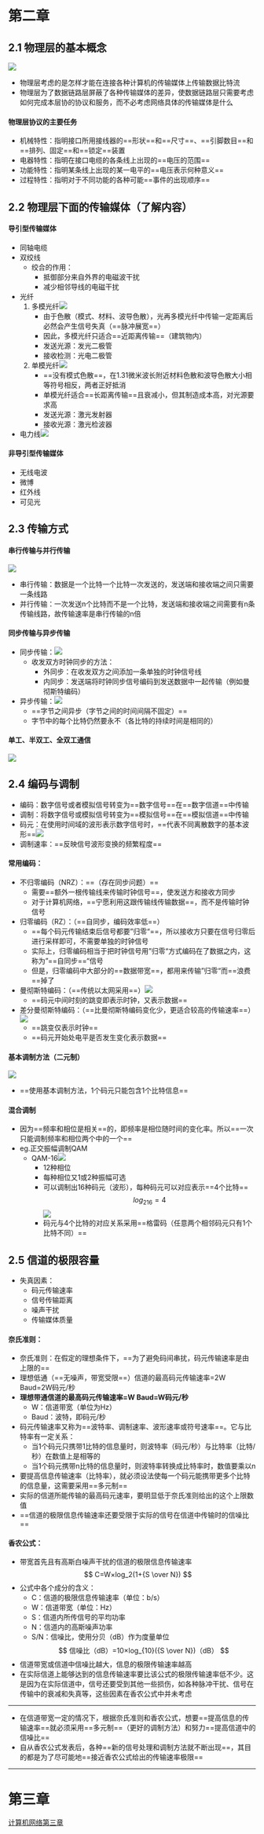 # 第二章
## 2.1  物理层的基本概念
![](img/传输媒体.png)
- 物理层考虑的是怎样才能在连接各种计算机的传输媒体上传输数据比特流
- 物理层为了数据链路层屏蔽了各种传输媒体的差异，使数据链路层只需要考虑如何完成本层协的协议和服务，而不必考虑网络具体的传输媒体是什么
#### 物理层协议的主要任务
- 机械特性：指明接口所用接线器的==形状==和==尺寸==、==引脚数目==和==排列、固定==和==锁定==装置
- 电器特性：指明在接口电缆的各条线上出现的==电压的范围==
- 功能特性：指明某条线上出现的某一电平的==电压表示何种意义==
- 过程特性：指明对于不同功能的各种可能==事件的出现顺序==
## 2.2  物理层下面的传输媒体（了解内容）
#### 导引型传输媒体
- 同轴电缆
- 双绞线
	- 绞合的作用：
		- 抵御部分来自外界的电磁波干扰
		- 减少相邻导线的电磁干扰
- 光纤
	1. 多模光纤![](img/多模光纤.png)
		- 由于色散（模式、材料、波导色散），光再多模光纤中传输一定距离后必然会产生信号失真（==脉冲展宽==）
		- 因此，多模光纤只适合==近距离传输==（建筑物内）
		- 发送光源：发光二极管
		- 接收检测：光电二极管
	2. 单模光纤![](img/单模光纤.png)
		- ==没有模式色散==，在1.31微米波长附近材料色散和波导色散大小相等符号相反，两者正好抵消
		- 单模光纤适合==长距离传输==且衰减小，但其制造成本高，对光源要求高
		- 发送光源：激光发射器
		- 接收光源：激光检波器
- 电力线![](img/电力线.png)
#### 非导引型传输媒体
- 无线电波
- 微博
- 红外线
- 可见光
## 2.3  传输方式
#### 串行传输与并行传输
![](img/串行传输与并行传输.png)
- 串行传输：数据是一个比特一个比特一次发送的，发送端和接收端之间只需要一条线路
- 并行传输：一次发送n个比特而不是一个比特，发送端和接收端之间需要有n条传输线路，故传输速率是串行传输的n倍

#### 同步传输与异步传输
- 同步传输：![](img/同步传输.png)
	- 收发双方时钟同步的方法：
		- 外同步：在收发双方之间添加一条单独的时钟信号线
		- 内同步：发送端将时钟同步信号编码到发送数据中一起传输（例如曼彻斯特编码）
- 异步传输：![](img/异步传输.png)
	- ==字节之间异步（字节之间的时间间隔不固定）==
	- 字节中的每个比特仍然要永不（各比特的持续时间是相同的）
#### 单工、半双工、全双工通信
![](img/单工半双工全双工.png)
## 2.4  编码与调制
- 编码：数字信号或者模拟信号转变为==数字信号==在==数字信道==中传输
- 调制：将数字信号或模拟信号转变为==模拟信号==在==模拟信道==中传输
- 码元：在使用时间域的波形表示数字信号时，==代表不同离散数字的基本波形==![](img/码元.png)
- 调制速率：==反映信号波形变换的频繁程度==
#### 常用编码：
- 不归零编码（NRZ）：==（存在同步问题）==
	- 需要==额外一根传输线来传输时钟信号==，使发送方和接收方同步
	- 对于计算机网络，==宁愿利用这跟传输线传输数据==，而不是传输时钟信号
- 归零编码（RZ）：（==自同步，编码效率低==）
	- ==每个码元传输结束后信号都要”归零“==，所以接收方只要在信号归零后进行采样即可，不需要单独的时钟信号
	- 实际上，归零编码相当于把时钟信号用”归零“方式编码在了数据之内，这称为”==自同步==“信号
	- 但是，归零编码中大部分的==数据带宽==，都用来传输”归零“而==浪费==掉了
- 曼彻斯特编码：（==传统以太网采用==）![](img/曼彻斯特编码.png)
	- ==码元中间时刻的跳变即表示时钟，又表示数据==
- 差分曼彻斯特编码：（==比曼彻斯特编码变化少，更适合较高的传输速率==）![](img/差分曼彻斯特编码.png)
	- ==跳变仅表示时钟==
	- ==码元开始处电平是否发生变化表示数据==
#### 基本调制方法（二元制）
![](img/基本调制方法.png)
- ==使用基本调制方法，1个码元只能包含1个比特信息==
#### 混合调制
- 因为==频率和相位是相关==的，即频率是相位随时间的变化率。所以==一次只能调制频率和相位两个中的一个==
- eg.正交振幅调制QAM
	- QAM-16![](img/正交振幅调制.png)
		- 12种相位
		- 每种相位又1或2种振幅可选
		- 可以调制出16种码元（波形），每种码元可以对应表示==4个比特==$$log_216=4$$![](img/QAM的16种码元.png)
		- 码元与4个比特的对应关系采用==格雷码（任意两个相邻码元只有1个比特不同）==
## 2.5  信道的极限容量
- 失真因素：
	- 码元传输速率
	- 信号传输距离
	- 噪声干扰
	- 传输媒体质量
#### 奈氏准则：
- 奈氏准则：在假定的理想条件下，==为了避免码间串扰，码元传输速率是由上限的==
- 理想低通（==无噪声，带宽受限==）信道的最高码元传输速率=2W Baud=2W码元/秒
- **理想带通信道的最高码元传输速率=W Baud=W码元/秒**
	- W：信道带宽（单位为Hz）
	- Baud：波特，即码元/秒
- 码元传输速率又称为==波特率、调制速率、波形速率或符号速率==。它与比特率有一定关系：
	- 当1个码元只携带1比特的信息量时，则波特率（码元/秒）与比特率（比特/秒）在数值上是相等的
	- 当1个码元携带n比特的信息量时，则波特率转换成比特率时，数值要乘以n
- 要提高信息传输速率（比特率），就必须设法使每一个码元能携带更多个比特的信息量，这需要采用==多元制==
- 实际的信道所能传输的最高码元速率，要明显低于奈氏准则给出的这个上限数值
- ==信道的极限信息传输速率还要受限于实际的信号在信道中传输时的信噪比==
#### 香农公式：
- 带宽首先且有高斯白噪声干扰的信道的极限信息传输速率
$$ 
	C=W×log_2(1+{S \over N})
	$$
- 公式中各个成分的含义：
	- C：信道的极限信息传输速率（单位：b/s）
	- W：信道带宽（单位：Hz）
	- S：信道内所传信号的平均功率
	- N：信道内的高斯噪声功率
	- S/N：信噪比，使用分贝（dB）作为度量单位
		$$
			信噪比（dB）=10×log_{10}({S \over N})（dB）
			$$
- 信道带宽或信道中信噪比越大，信息的极限传输速率越高
- 在实际信道上能够达到的信息传输速率要比该公式的极限传输速率低不少。这是因为在实际信道中，信号还要受到其他一些损伤，如各种脉冲干扰、信号在传输中的衰减和失真等，这些因素在香农公式中并未考虑
---
- 在信道带宽一定的情况下，根据奈氏准则和香农公式，想要==提高信息的传输速率==就必须采用==多元制==（更好的调制方法）和努力==提高信道中的信噪比==
- 自从香农公式发表后，各种==新的信号处理和调制方法就不断出现==，其目的都是为了尽可能地==接近香农公式给出的传输速率极限==
---
# 第三章
[计算机网络第三章](计算机网络（第三章）.md)